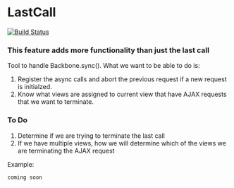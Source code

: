 LastCall
========
[![Build Status](https://travis-ci.org/pituki/LastCall.png)](https://travis-ci.org/pituki/LastCall)

### This feature adds more functionality than just the last call   

Tool to handle Backbone.sync(). What we want to be able to do is:  

1. Register the async calls and abort the previous request if a new request is initialzed.  
2. Know what views are assigned to current view that have AJAX requests that we want to terminate.  

### To Do  
1. Determine if we are trying to terminate the last call
2. If we have multiple views, how we will determine which of the views we are terminating the AJAX request 



Example:

```
coming soon

```